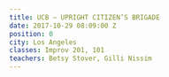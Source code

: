 ```yaml
---
title: UCB – UPRIGHT CITIZEN’S BRIGADE
date: 2017-10-29 08:09:00 Z
position: 0
city: Los Angeles
classes: Improv 201, 101
teachers: Betsy Stover, Gilli Nissim
---
```


